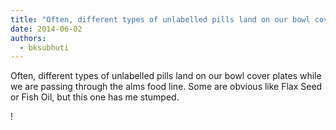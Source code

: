 ```yaml
---
title: "Often, different types of unlabelled pills land on our bowl cover plates while we are passing through..."
date: 2014-06-02
authors: 
  - bksubhuti
---
```


Often, different types of unlabelled pills land on our bowl cover plates while we are passing through the alms food line. Some are obvious like Flax Seed or Fish Oil, but this one has me stumped. ﻿

!

